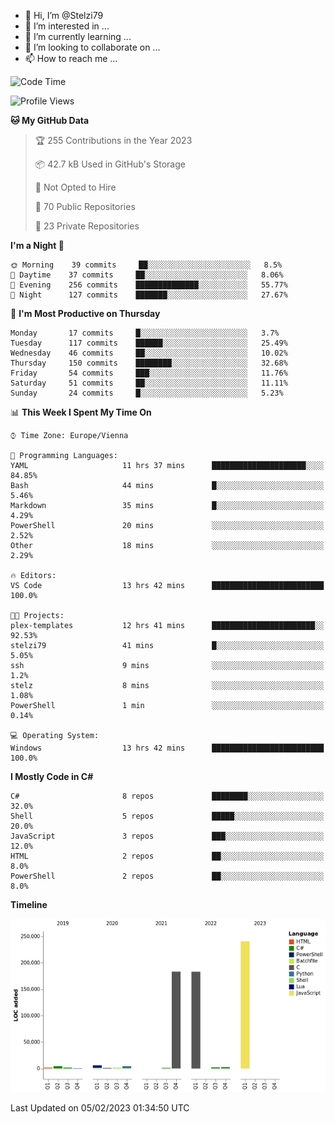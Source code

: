 - 👋 Hi, I’m @Stelzi79
- 👀 I’m interested in ...
- 🌱 I’m currently learning ...
- 💞️ I’m looking to collaborate on ...
- 📫 How to reach me ...

<!--START_SECTION:waka-->
![Code Time](http://img.shields.io/badge/Code%20Time-825%20hrs%2035%20mins-blue)

![Profile Views](http://img.shields.io/badge/Profile%20Views-21-blue)

**🐱 My GitHub Data** 

> 🏆 255 Contributions in the Year 2023
 > 
> 📦 42.7 kB Used in GitHub's Storage 
 > 
> 🚫 Not Opted to Hire
 > 
> 📜 70 Public Repositories 
 > 
> 🔑 23 Private Repositories  
 > 
**I'm a Night 🦉** 

```text
🌞 Morning    39 commits     ██░░░░░░░░░░░░░░░░░░░░░░░   8.5% 
🌆 Daytime    37 commits     ██░░░░░░░░░░░░░░░░░░░░░░░   8.06% 
🌃 Evening    256 commits    ██████████████░░░░░░░░░░░   55.77% 
🌙 Night      127 commits    ███████░░░░░░░░░░░░░░░░░░   27.67%

```
📅 **I'm Most Productive on Thursday** 

```text
Monday       17 commits     █░░░░░░░░░░░░░░░░░░░░░░░░   3.7% 
Tuesday      117 commits    ██████░░░░░░░░░░░░░░░░░░░   25.49% 
Wednesday    46 commits     ██░░░░░░░░░░░░░░░░░░░░░░░   10.02% 
Thursday     150 commits    ████████░░░░░░░░░░░░░░░░░   32.68% 
Friday       54 commits     ███░░░░░░░░░░░░░░░░░░░░░░   11.76% 
Saturday     51 commits     ██░░░░░░░░░░░░░░░░░░░░░░░   11.11% 
Sunday       24 commits     █░░░░░░░░░░░░░░░░░░░░░░░░   5.23%

```


📊 **This Week I Spent My Time On** 

```text
⌚︎ Time Zone: Europe/Vienna

💬 Programming Languages: 
YAML                     11 hrs 37 mins      █████████████████████░░░░   84.85% 
Bash                     44 mins             █░░░░░░░░░░░░░░░░░░░░░░░░   5.46% 
Markdown                 35 mins             █░░░░░░░░░░░░░░░░░░░░░░░░   4.29% 
PowerShell               20 mins             ░░░░░░░░░░░░░░░░░░░░░░░░░   2.52% 
Other                    18 mins             ░░░░░░░░░░░░░░░░░░░░░░░░░   2.29%

🔥 Editors: 
VS Code                  13 hrs 42 mins      █████████████████████████   100.0%

🐱‍💻 Projects: 
plex-templates           12 hrs 41 mins      ███████████████████████░░   92.53% 
stelzi79                 41 mins             █░░░░░░░░░░░░░░░░░░░░░░░░   5.05% 
ssh                      9 mins              ░░░░░░░░░░░░░░░░░░░░░░░░░   1.2% 
stelz                    8 mins              ░░░░░░░░░░░░░░░░░░░░░░░░░   1.08% 
PowerShell               1 min               ░░░░░░░░░░░░░░░░░░░░░░░░░   0.14%

💻 Operating System: 
Windows                  13 hrs 42 mins      █████████████████████████   100.0%

```

**I Mostly Code in C#** 

```text
C#                       8 repos             ████████░░░░░░░░░░░░░░░░░   32.0% 
Shell                    5 repos             █████░░░░░░░░░░░░░░░░░░░░   20.0% 
JavaScript               3 repos             ███░░░░░░░░░░░░░░░░░░░░░░   12.0% 
HTML                     2 repos             ██░░░░░░░░░░░░░░░░░░░░░░░   8.0% 
PowerShell               2 repos             ██░░░░░░░░░░░░░░░░░░░░░░░   8.0%

```


**Timeline**

![Chart not found](https://raw.githubusercontent.com/Stelzi79/Stelzi79/main/charts/bar_graph.png) 


 Last Updated on 05/02/2023 01:34:50 UTC
<!--END_SECTION:waka-->

<!---
Stelzi79/Stelzi79 is a ✨ special ✨ repository because its `README.md` (this file) appears on your GitHub profile.
You can click the Preview link to take a look at your changes.
--->
